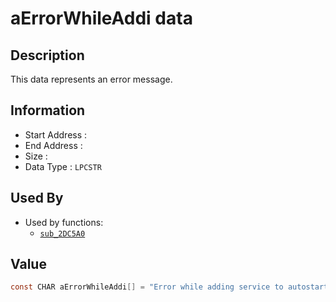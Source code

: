 # aErrorWhileAddi data

## Description

This data represents an error message.

## Information

* Start Address : 
* End Address : 
* Size : 
* Data Type : `LPCSTR`

## Used By

* Used by functions:
  * [`sub_2DC5A0`](sub_2DC5A0.md)

## Value

```c
const CHAR aErrorWhileAddi[] = "Error while adding service to autostart";
```

